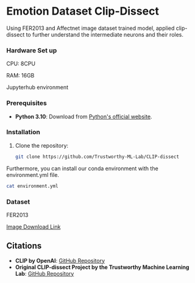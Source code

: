 # Emotion Dataset Clip-Dissect
Using FER2013 and Affectnet image dataset trained model, applied clip-dissect to further understand the intermediate neurons and their roles.


### Hardware Set up

CPU: 8CPU

RAM: 16GB

Jupyterhub environment

### Prerequisites

- **Python 3.10**: Download from [Python's official website](https://www.python.org/downloads/).

### Installation

1. Clone the repository:
   ```bash
   git clone https://github.com/Trustworthy-ML-Lab/CLIP-dissect

Furthermore, you can install our conda environment with the environment.yml file.

  ```bash
  cat environment.yml
  ```

### Dataset

FER2013

[Image Download Link](https://www.kaggle.com/datasets/msambare/fer2013)

## Citations

- **CLIP by OpenAI**: [GitHub Repository](https://github.com/openai/CLIP)
- **Original CLIP-dissect Project by the Trustworthy Machine Learning Lab**: [GitHub Repository](https://github.com/Trustworthy-ML-Lab/CLIP-dissect)
